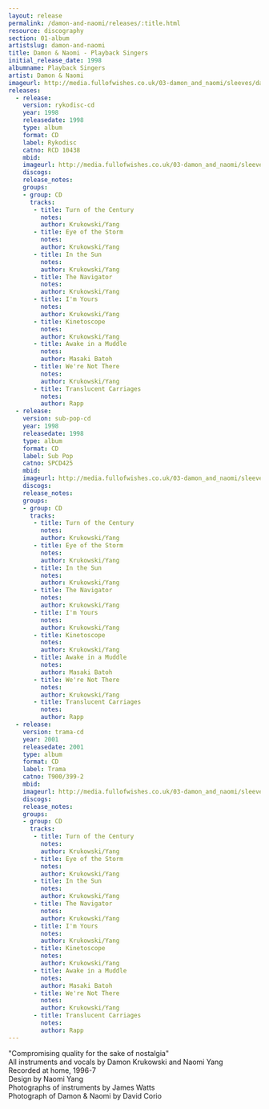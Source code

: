 ```yaml
---
layout: release
permalink: /damon-and-naomi/releases/:title.html
resource: discography
section: 01-album
artistslug: damon-and-naomi
title: Damon & Naomi - Playback Singers
initial_release_date: 1998
albumname: Playback Singers
artist: Damon & Naomi
imageurl: http://media.fullofwishes.co.uk/03-damon_and_naomi/sleeves/dan_playback.jpg
releases:
  - release: 
    version: rykodisc-cd
    year: 1998
    releasedate: 1998
    type: album
    format: CD
    label: Rykodisc
    catno: RCD 10438
    mbid: 
    imageurl: http://media.fullofwishes.co.uk/03-damon_and_naomi/sleeves/dan_playback.jpg
    discogs: 
    release_notes:
    groups:
    - group: CD
      tracks:
       - title: Turn of the Century
         notes: 
         author: Krukowski/Yang
       - title: Eye of the Storm
         notes: 
         author: Krukowski/Yang
       - title: In the Sun
         notes: 
         author: Krukowski/Yang
       - title: The Navigator
         notes: 
         author: Krukowski/Yang
       - title: I'm Yours
         notes: 
         author: Krukowski/Yang
       - title: Kinetoscope
         notes: 
         author: Krukowski/Yang
       - title: Awake in a Muddle
         notes: 
         author: Masaki Batoh
       - title: We're Not There
         notes: 
         author: Krukowski/Yang
       - title: Translucent Carriages
         notes: 
         author: Rapp
  - release: 
    version: sub-pop-cd
    year: 1998
    releasedate: 1998
    type: album
    format: CD
    label: Sub Pop
    catno: SPCD425
    mbid: 
    imageurl: http://media.fullofwishes.co.uk/03-damon_and_naomi/sleeves/dan_playback.jpg
    discogs: 
    release_notes:
    groups:
    - group: CD
      tracks:
       - title: Turn of the Century
         notes: 
         author: Krukowski/Yang
       - title: Eye of the Storm
         notes: 
         author: Krukowski/Yang
       - title: In the Sun
         notes: 
         author: Krukowski/Yang
       - title: The Navigator
         notes: 
         author: Krukowski/Yang
       - title: I'm Yours
         notes: 
         author: Krukowski/Yang
       - title: Kinetoscope
         notes: 
         author: Krukowski/Yang
       - title: Awake in a Muddle
         notes: 
         author: Masaki Batoh
       - title: We're Not There
         notes: 
         author: Krukowski/Yang
       - title: Translucent Carriages
         notes: 
         author: Rapp
  - release: 
    version: trama-cd
    year: 2001
    releasedate: 2001
    type: album
    format: CD
    label: Trama
    catno: T900/399-2
    mbid: 
    imageurl: http://media.fullofwishes.co.uk/03-damon_and_naomi/sleeves/dan_playback.jpg
    discogs: 
    release_notes:
    groups:
    - group: CD
      tracks:
       - title: Turn of the Century
         notes: 
         author: Krukowski/Yang
       - title: Eye of the Storm
         notes: 
         author: Krukowski/Yang
       - title: In the Sun
         notes: 
         author: Krukowski/Yang
       - title: The Navigator
         notes: 
         author: Krukowski/Yang
       - title: I'm Yours
         notes: 
         author: Krukowski/Yang
       - title: Kinetoscope
         notes: 
         author: Krukowski/Yang
       - title: Awake in a Muddle
         notes: 
         author: Masaki Batoh
       - title: We're Not There
         notes: 
         author: Krukowski/Yang
       - title: Translucent Carriages
         notes: 
         author: Rapp
---
```

"Compromising quality for the sake of nostalgia"  
All instruments and vocals by Damon Krukowski and Naomi Yang  
Recorded at home, 1996-7  
Design by Naomi Yang  
Photographs of instruments by James Watts  
Photograph of Damon & Naomi by David Corio  
